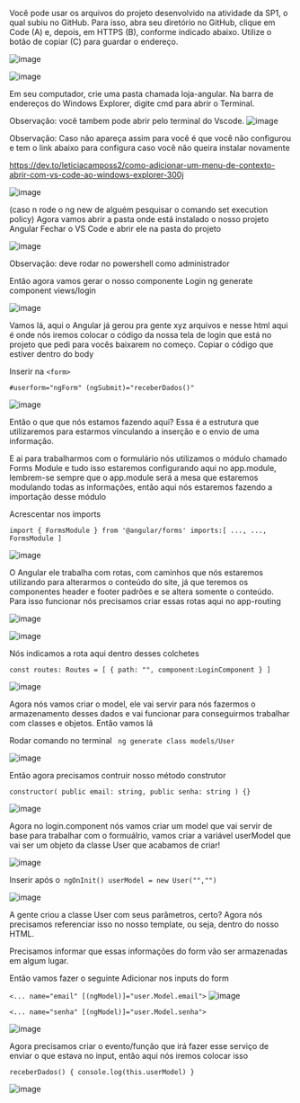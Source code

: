
Você pode usar os arquivos do projeto desenvolvido
na atividade da SP1, o qual subiu no GitHub. Para
isso, abra seu diretório no GitHub, clique em Code (A)
e, depois, em HTTPS (B), conforme indicado abaixo.
Utilize o botão de copiar (C) para guardar o endereço.

![image](https://github.com/CTM-SENAI-134/Pc-Frameworks/assets/144062335/9d71005f-4dae-452c-9ca2-dc3f0353f870)


![image](https://github.com/CTM-SENAI-134/Pc-Frameworks/assets/144062335/831312e0-7c7b-4809-8a06-01d785b0901f)

Em seu computador, crie uma pasta chamada loja-angular.
Na barra de endereços do Windows Explorer, digite cmd para
abrir o Terminal.

Observação: você tambem pode abrir pelo terminal do Vscode.
![image](https://github.com/CTM-SENAI-134/Pc-Frameworks/assets/144062335/94176477-8dc8-4b7d-bebd-5740b88a04b2)

Observação: Caso não apareça assim para você é que você não configurou e tem o link abaixo para configura caso você não queira instalar novamente

https://dev.to/leticiacamposs2/como-adicionar-um-menu-de-contexto-abrir-com-vs-code-ao-windows-explorer-300j


 
![image](https://github.com/CTM-SENAI-134/Pc-Frameworks/assets/144062335/3ec6ff02-cc48-4554-b70f-7d7d61bc0927)

(caso n rode o ng new de alguém pesquisar o comando set execution policy)
Agora vamos abrir a pasta onde está instalado o nosso projeto Angular
Fechar o VS Code e abrir ele na pasta do projeto


![image](https://github.com/CTM-SENAI-134/Pc-Frameworks/assets/144062335/8f3f257c-bddd-4212-89e5-3601b7674277)





Observação: deve rodar no powershell como administrador

Então agora vamos gerar o nosso componente Login
ng generate component views/login

![image](https://github.com/CTM-SENAI-134/Pc-Frameworks/assets/144062335/de521cd2-2ac7-499b-b18c-cbd442ec4670)

Vamos lá, aqui o Angular já gerou pra gente xyz arquivos e nesse html aqui é onde nós
iremos colocar o código da nossa tela de login que está no projeto que pedi para vocês
baixarem no começo.
Copiar o código que estiver dentro do body


Inserir na  ``<form>``

``#userform="ngForm" (ngSubmit)="receberDados()"``

![image](https://github.com/CTM-SENAI-134/Pc-Frameworks/assets/144062335/9305a6eb-2e1a-4e92-aab1-3452fd8cede4)


Então o que que nós estamos fazendo aqui?
Essa é a estrutura que utilizaremos para estarmos vinculando a inserção e o envio de
uma informação.


E ai para trabalharmos com o formulário nós utilizamos o módulo chamado Forms
Module e tudo isso estaremos configurando aqui no app.module, lembrem-se sempre
que o app.module será a mesa que estaremos modulando todas as informações, então
aqui nós estaremos fazendo a importação desse módulo

Acrescentar nos imports


``
import { FormsModule } from '@angular/forms'
imports:[
...,
...,
FormsModule
]
``

![image](https://github.com/CTM-SENAI-134/Pc-Frameworks/assets/144062335/72aed5ef-82e2-41ff-bec1-5390ac0a0d22)

O Angular ele trabalha com rotas, com caminhos que nós estaremos utilizando para
alterarmos o conteúdo do site, já que teremos os componentes header e footer padrões
e se altera somente o conteúdo. Para isso funcionar nós precisamos criar essas rotas
aqui no app-routing


![image](https://github.com/CTM-SENAI-134/Pc-Frameworks/assets/144062335/daef2774-67cd-4d89-af58-2d770fc0a3f4)


![image](https://github.com/CTM-SENAI-134/Pc-Frameworks/assets/144062335/72782ec0-2ea6-4c0a-b3ec-101ba366c35e)

Nós indicamos a rota aqui dentro desses colchetes



``const routes: Routes = [
{ path: "", component:LoginComponent }
]
``


![image](https://github.com/CTM-SENAI-134/Pc-Frameworks/assets/144062335/60d03515-0fa4-4436-90a2-0254b6630225)


Agora nós vamos criar o model, ele vai servir para nós fazermos o armazenamento
desses dados e vai funcionar para conseguirmos trabalhar com classes e objetos.
Então vamos lá

Rodar comando no terminal ``
ng generate class models/User``

![image](https://github.com/CTM-SENAI-134/Pc-Frameworks/assets/144062335/ee8feee3-ea39-43c8-9816-d537f11f8542)


Então agora precisamos contruir nosso método construtor


``constructor(
public email: string,
public senha: string
) {}``

![image](https://github.com/CTM-SENAI-134/Pc-Frameworks/assets/144062335/3f81d634-07db-4019-a86e-8faba3d55efc)


Agora no login.component nós vamos criar um model que vai servir de base para
trabalhar com o formuálrio, vamos criar a variável userModel que vai ser um objeto da
classe User que acabamos de criar!

![image](https://github.com/CTM-SENAI-134/Pc-Frameworks/assets/144062335/bda44731-a1da-4b79-8795-5daea49f420e)


Inserir após o`` ngOnInit()
userModel = new User("","")``

![image](https://github.com/CTM-SENAI-134/Pc-Frameworks/assets/144062335/55619bce-a75f-4969-ab6c-016a84302780)

A gente criou a classe User com seus parâmetros, certo?
Agora nós precisamos referenciar isso no nosso template, ou seja, dentro do nosso
HTML.

Precisamos informar que essas informações do form vão ser armazenadas em algum
lugar.

Então vamos fazer o seguinte
Adicionar nos inputs do form


``
<... name="email" [(ngModel)]="user.Model.email">
``
![image](https://github.com/CTM-SENAI-134/Pc-Frameworks/assets/144062335/561eac86-34b1-49d8-b595-11b1634b7d45)


``
<... name="senha" [(ngModel)]="user.Model.senha">
``

![image](https://github.com/CTM-SENAI-134/Pc-Frameworks/assets/144062335/21452f73-e126-4c1d-a687-d2387111cdef)


Agora precisamos criar o evento/função que irá fazer esse serviço de enviar o que
estava no input,
então aqui nós iremos colocar isso



``receberDados() {
console.log(this.userModel)
}
``

![image](https://github.com/CTM-SENAI-134/Pc-Frameworks/assets/144062335/27ca56f9-92dc-4ccf-8c57-80028983ef5d)

